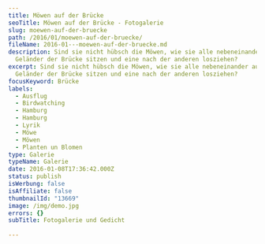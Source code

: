 ```yaml
---
title: Möwen auf der Brücke
seoTitle: Möwen auf der Brücke - Fotogalerie
slug: moewen-auf-der-bruecke
path: /2016/01/moewen-auf-der-bruecke/
fileName: 2016-01---moewen-auf-der-bruecke.md
description: Sind sie nicht hübsch die Möwen, wie sie alle nebeneinander auf dem
  Geländer der Brücke sitzen und eine nach der anderen losziehen?
excerpt: Sind sie nicht hübsch die Möwen, wie sie alle nebeneinander auf dem
  Geländer der Brücke sitzen und eine nach der anderen losziehen?
focusKeyword: Brücke
labels:
  - Ausflug
  - Birdwatching
  - Hamburg
  - Hamburg
  - Lyrik
  - Möwe
  - Möwen
  - Planten un Blomen
type: Galerie
typeName: Galerie
date: 2016-01-08T17:36:42.000Z
status: publish
isWerbung: false
isAffiliate: false
thumbnailId: "13669"
image: /img/demo.jpg
errors: {}
subTitle: Fotogalerie und Gedicht
  
---
```



  